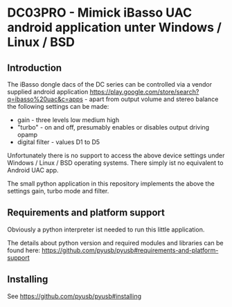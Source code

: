 # DC03PRO - Mimick iBasso UAC android application unter Windows / Linux / BSD

## Introduction

The iBasso dongle dacs of the DC series can be controlled via a vendor supplied android application https://play.google.com/store/search?q=ibasso%20uac&c=apps - apart from output volume and stereo balance the following settings can be made:

* gain - three levels low medium high
* "turbo" - on and off, presumably enables or disables output driving opamp
* digital filter - values D1 to D5 

Unfortunately there is no support to access the above device settings under Windows / Linux / BSD operating systems. There simply ist no equivalent to Android UAC app.

The small python application in this repository implements the
above the settings gain, turbo mode and filter.  

## Requirements and platform support

Obviously a python interpreter ist needed to run this little application. 

The details about python version and required modules and libraries can be found here: https://github.com/pyusb/pyusb#requirements-and-platform-support

## Installing

See https://github.com/pyusb/pyusb#installing
